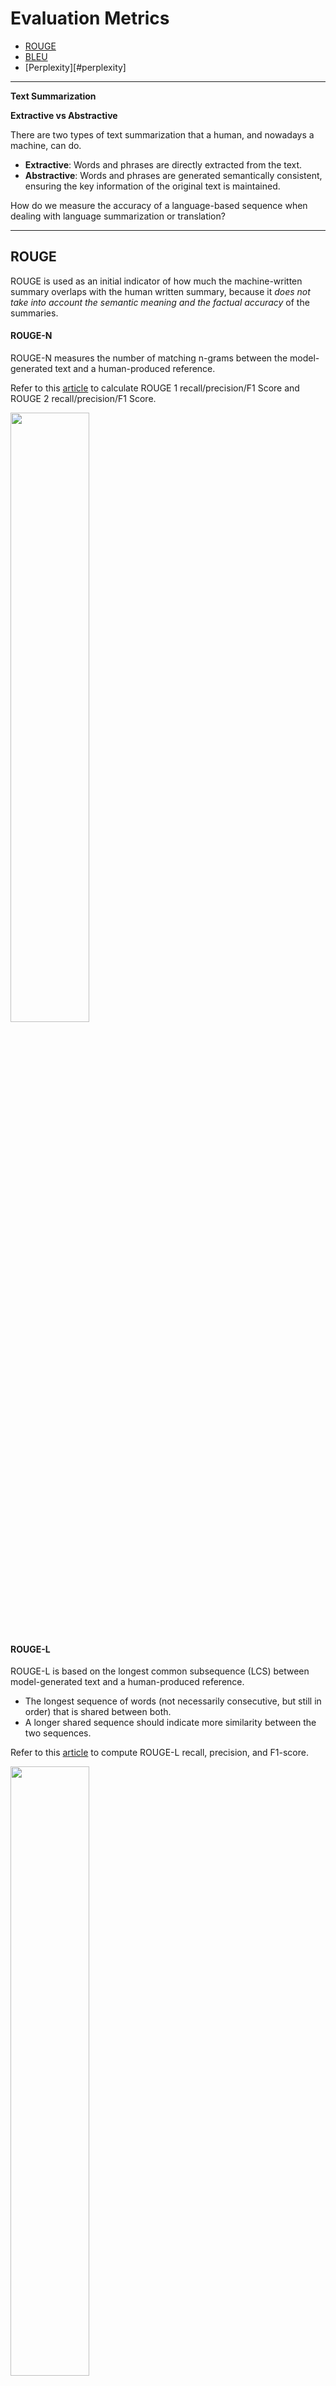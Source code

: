 # Evaluation Metrics

- [ROUGE](#rouge)
- [BLEU](#bleu)
- [Perplexity][#perplexity]

---

**Text Summarization**

**Extractive vs Abstractive**

There are two types of text summarization that a human, and nowadays a machine, can do.

- **Extractive**: Words and phrases are directly extracted from the text.
- **Abstractive**: Words and phrases are generated semantically consistent, ensuring the key information of the original text is maintained.

How do we measure the accuracy of a language-based sequence when dealing with language summarization or translation?

---

## ROUGE

ROUGE is used as an initial indicator of how much the machine-written summary overlaps with the human written summary, because it _does not take into account the semantic meaning and the factual accuracy_ of the summaries.

#### ROUGE-N

ROUGE-N measures the number of matching n-grams between the model-generated text and a human-produced reference.

Refer to this [article](https://medium.com/nlplanet/two-minutes-nlp-learn-the-rouge-metric-by-examples-f179cc285499) to calculate ROUGE 1 recall/precision/F1 Score and ROUGE 2 recall/precision/F1 Score.

<img src="https://2.bp.blogspot.com/-Epc-MOVyeck/WrY91dsmqtI/AAAAAAAAAAM/JCP9qck4RbAMVGz7ZqTAnO2ZtkpdK_D4gCLcBGAs/s1600/rougeN.jpg" width="50%" height="50%" />

#### ROUGE-L 

ROUGE-L is based on the longest common subsequence (LCS) between model-generated text and a human-produced reference.

- The longest sequence of words (not necessarily consecutive, but still in order) that is shared between both.
- A longer shared sequence should indicate more similarity between the two sequences.

Refer to this [article](https://medium.com/nlplanet/two-minutes-nlp-learn-the-rouge-metric-by-examples-f179cc285499) to compute ROUGE-L recall, precision, and F1-score.

<img src="https://image2.slideserve.com/4707631/rouge-l2-l.jpg" width="50%" height="50%" />

#### ROUGE-S

ROUGE-S allows us to add a degree of leniency to the n-gram matching performed with ROUGE-N and ROUGE-L. ROUGE-S is a skip-gram concurrence metric: this allows to search for consecutive words from the reference text that appear in the model output but are separated by one-or-more other words.

- **BLEU focuses on precision**: how many the words (and/or n-grams) in the machine-generated text appear in the human-produced reference.
- **ROUGE focuses on recall**: how many the words (and/or n-grams) in the human-produced references appear in the machine-generated model outputs.

---

## BLEU

BLEU, or the Bilingual Evaluation Understudy, is a metric for comparing a candidate translation to one or more reference translations.

Although developed for translation, it can be used to evaluate text generated for different natural language processing tasks, such as paraphrasing and text summarization.

The BLEU score is not perfect, but it’s quick and inexpensive to calculate, language-independent, and, above all, correlates highly with human evaluation.

https://medium.com/nlplanet/two-minutes-nlp-learn-the-bleu-metric-by-examples-df015ca73a86

<img src="https://3.bp.blogspot.com/-FQarElbZHfI/XLKkRHizgYI/AAAAAAAAQnI/iN2JD-K5tscj-8Jmar6tisOtr0f43s92wCLcBGAs/s1600/BLEU1.png" width="70%" height="70%" />

<img src="https://3.bp.blogspot.com/-HDoHlz3t9eo/WO1TxDJfSRI/AAAAAAAAISI/7B5FhctDglkxexKD_WSzTiR87h2B_OlXQCLcB/s1600/BLEU_94.jpg" width="70%" height="70%" />

## Perplexity

A language model is a probability distribution over sentences.
A language model is a probability matrix between a word and the next word that occurs in the corpus of the training set

Perplexity, known as PP, is “the inverse probability of the test set, normalised by the number of words”. In the Perplexity equation below, there are N words in a sentence, and each word is represented as w, where P is the probability of each w after the previous one. Also, we can expand the probability of W using the chain rule as followed.

$PP(W) = P(w_1 w_2 w_3 ... w_N)^{\frac{1}{N}}$

$= \sqrt[N]{\frac{1}{P(w_1 w_2 w_3 ... w_N)}}$

$= \sqrt[N]{\Pi_{i=1}^{N}\frac{1}{P(w_i\|w_{i-1})}}$

https://medium.com/nlplanet/two-minutes-nlp-perplexity-explained-with-simple-probabilities-6cdc46884584
